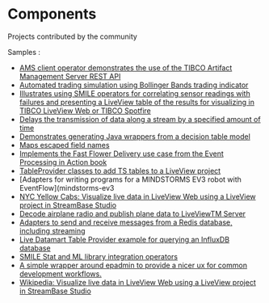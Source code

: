 # Components

Projects contributed by the community

Samples :

* [AMS client operator demonstrates the use of the TIBCO Artifact Management Server REST API](ams-client)
* [Automated trading simulation using Bollinger Bands trading indicator](bollinger-bands-signaling)
* [Illustrates using SMILE operators for correlating sensor readings with failures and presenting a LiveView table of the results for visualizing in TIBCO LiveView Web or TIBCO Spotfire](cramer-view)
* [Delays the transmission of data along a stream by a specified amount of time](delay-operator)
* [Demonstrates generating Java wrappers from a decision table model](dt-schema)
* [Maps escaped field names](escaped-identifier-mapper)
* [Implements the Fast Flower Delivery use case from the Event Processing in Action book](flowershop)
* [TableProvider classes to add TS tables to a LiveView project](lv-ts-tableprovider)
* [Adapters for writing programs for a MINDSTORMS EV3 robot with EventFlow](mindstorms-ev3
* [NYC Yellow Cabs: Visualize live data in LiveView Web using a LiveView project in StreamBase Studio](nyc-yellow-cabs-demo)
* [Decode airplane radio and publish plane data to LiveViewTM Server](plane-tracker)
* [Adapters to send and receive messages from a Redis database, including streaming](redis-adapter)
* [Live Datamart Table Provider example for querying an InfluxDB database](sb-ldm-influxdb-tableprovider)
* [SMILE Stat and ML library integration operators](smile-operators)
* [A simple wrapper around epadmin to provide a nicer ux for common development workflows.](uxadmin)
* [Wikipedia: Visualize live data in LiveView Web using a LiveView project in StreamBase Studio](wikimedia)
